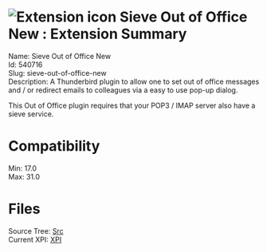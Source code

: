 # ![Extension icon](https://addons.thunderbird.net/static/img/addon-icons/default-64.png) Sieve Out of Office New : Extension Summary

Name: Sieve Out of Office New  
Id: 540716  
Slug: sieve-out-of-office-new  
Description: A Thunderbird plugin to allow one to set out of office messages and / or redirect emails to colleagues via a easy to use pop-up dialog.

This Out of Office plugin requires that your POP3 / IMAP server also have a sieve service.
  

# Compatibility
Min: 17.0  
Max: 31.0  

# Files

Source Tree: [Src](C:/Dev/Thunderbird/ThunderKdB/xall/xOther/540716-sieve-out-of-office-new/src)  
Current XPI: [XPI](C:/Dev/Thunderbird/ThunderKdB/xall/xOther/540716-sieve-out-of-office-new/xpi)  




